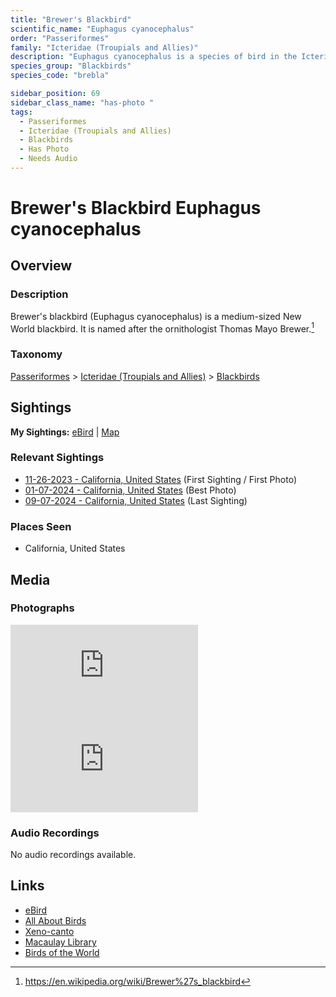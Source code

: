 ```yaml
---
title: "Brewer's Blackbird"
scientific_name: "Euphagus cyanocephalus"
order: "Passeriformes"
family: "Icteridae (Troupials and Allies)"
description: "Euphagus cyanocephalus is a species of bird in the Icteridae (Troupials and Allies) family. It has been observed 6 times. It has been photographed."
species_group: "Blackbirds"
species_code: "brebla"

sidebar_position: 69
sidebar_class_name: "has-photo "
tags: 
  - Passeriformes
  - Icteridae (Troupials and Allies)
  - Blackbirds
  - Has Photo
  - Needs Audio
---
```


# Brewer's Blackbird <span className='sci_name'>Euphagus cyanocephalus</span>

## Overview

### Description
Brewer's blackbird (Euphagus cyanocephalus) is a medium-sized New World blackbird. It is named after the ornithologist Thomas Mayo Brewer.[^1]

[^1]: https://en.wikipedia.org/wiki/Brewer%27s_blackbird

### Taxonomy
[Passeriformes](/tags/passeriformes) > [Icteridae (Troupials and Allies)](/tags/icteridae-troupials-and-allies) > [Blackbirds](/tags/blackbirds)


## Sightings

**My Sightings:** [eBird](https://ebird.org/lifelist?r=world&time=life&spp=brebla) | [Map](/map?species_code=brebla)

### Relevant Sightings

* [11-26-2023 - California, United States](https://ebird.org/checklist/S155251280) (First Sighting / First Photo)
* [01-07-2024 - California, United States](https://ebird.org/checklist/S158367947) (Best Photo)
* [09-07-2024 - California, United States](https://ebird.org/checklist/S195013430) (Last Sighting)

### Places Seen

* California, United States



## Media
### Photographs
<iframe className="photo_iframe horizontal" src="https://macaulaylibrary.org/asset/614231410/embed" frameBorder="0" allowFullScreen></iframe>
<iframe className="photo_iframe horizontal" src="https://macaulaylibrary.org/asset/627869509/embed" frameBorder="0" allowFullScreen></iframe>

### Audio Recordings
No audio recordings available.

## Links
* [eBird](https://ebird.org/species/brebla) 
* [All About Birds](https://www.allaboutbirds.org/guide/brebla) 
* [Xeno-canto](https://www.xeno-canto.org/species/euphagus-cyanocephalus) 
* [Macaulay Library](https://search.macaulaylibrary.org/catalog?taxonCode=brebla&sort=rating_rank_desc)
* [Birds of the World](https://birdsoftheworld.org/bow/species/brebla)

